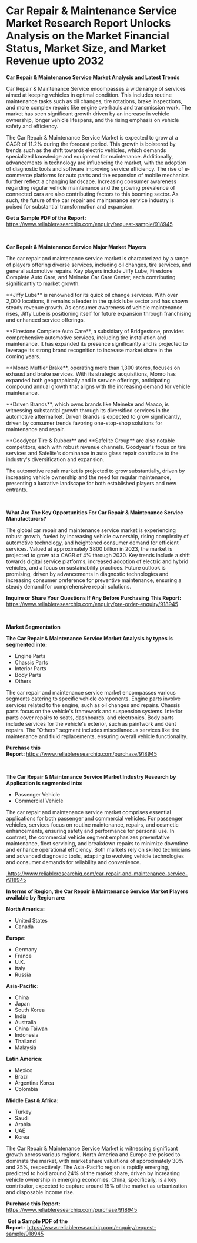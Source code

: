 <p><h1>Car Repair & Maintenance Service Market Research Report Unlocks Analysis on the Market Financial Status, Market Size, and Market Revenue upto 2032</h1></p><p><strong>Car Repair & Maintenance Service Market Analysis and Latest Trends</strong></p>
<p><p>Car Repair & Maintenance Service encompasses a wide range of services aimed at keeping vehicles in optimal condition. This includes routine maintenance tasks such as oil changes, tire rotations, brake inspections, and more complex repairs like engine overhauls and transmission work. The market has seen significant growth driven by an increase in vehicle ownership, longer vehicle lifespans, and the rising emphasis on vehicle safety and efficiency.</p><p>The Car Repair & Maintenance Service Market is expected to grow at a CAGR of 11.2% during the forecast period. This growth is bolstered by trends such as the shift towards electric vehicles, which demands specialized knowledge and equipment for maintenance. Additionally, advancements in technology are influencing the market, with the adoption of diagnostic tools and software improving service efficiency. The rise of e-commerce platforms for auto parts and the expansion of mobile mechanics further reflect a changing landscape. Increasing consumer awareness regarding regular vehicle maintenance and the growing prevalence of connected cars are also contributing factors to this booming sector. As such, the future of the car repair and maintenance service industry is poised for substantial transformation and expansion.</p></p>
<p><strong>Get a Sample PDF of the Report:&nbsp;</strong> <a href="https://www.reliableresearchiq.com/enquiry/request-sample/918945?utm_campaign=3447&utm_medium=2&utm_source=Github&utm_content=ia&utm_term=18042025&utm_id=car-repair-maintenance-service">https://www.reliableresearchiq.com/enquiry/request-sample/918945</a></p>
<p>&nbsp;</p>
<p><strong>Car Repair & Maintenance Service Major Market Players</strong></p>
<p><p>The car repair and maintenance service market is characterized by a range of players offering diverse services, including oil changes, tire services, and general automotive repairs. Key players include Jiffy Lube, Firestone Complete Auto Care, and Meineke Car Care Center, each contributing significantly to market growth.</p><p>**Jiffy Lube** is renowned for its quick oil change services. With over 2,000 locations, it remains a leader in the quick lube sector and has shown steady revenue growth. As consumer awareness of vehicle maintenance rises, Jiffy Lube is positioning itself for future expansion through franchising and enhanced service offerings.</p><p>**Firestone Complete Auto Care**, a subsidiary of Bridgestone, provides comprehensive automotive services, including tire installation and maintenance. It has expanded its presence significantly and is projected to leverage its strong brand recognition to increase market share in the coming years.</p><p>**Monro Muffler Brake**, operating more than 1,300 stores, focuses on exhaust and brake services. With its strategic acquisitions, Monro has expanded both geographically and in service offerings, anticipating compound annual growth that aligns with the increasing demand for vehicle maintenance.</p><p>**Driven Brands**, which owns brands like Meineke and Maaco, is witnessing substantial growth through its diversified services in the automotive aftermarket. Driven Brands is expected to grow significantly, driven by consumer trends favoring one-stop-shop solutions for maintenance and repair.</p><p>**Goodyear Tire & Rubber** and **Safelite Group** are also notable competitors, each with robust revenue channels. Goodyear's focus on tire services and Safelite's dominance in auto glass repair contribute to the industry's diversification and expansion.</p><p>The automotive repair market is projected to grow substantially, driven by increasing vehicle ownership and the need for regular maintenance, presenting a lucrative landscape for both established players and new entrants.</p></p>
<p>&nbsp;</p>
<p><strong>What Are The Key Opportunities For Car Repair & Maintenance Service Manufacturers?</strong></p>
<p><p>The global car repair and maintenance service market is experiencing robust growth, fueled by increasing vehicle ownership, rising complexity of automotive technology, and heightened consumer demand for efficient services. Valued at approximately $800 billion in 2023, the market is projected to grow at a CAGR of 4% through 2030. Key trends include a shift towards digital service platforms, increased adoption of electric and hybrid vehicles, and a focus on sustainability practices. Future outlook is promising, driven by advancements in diagnostic technologies and increasing consumer preference for preventive maintenance, ensuring a steady demand for comprehensive repair solutions.</p></p>
<p><strong>Inquire or Share Your Questions If Any Before Purchasing This Report:</strong> <a href="https://www.reliableresearchiq.com/enquiry/pre-order-enquiry/918945?utm_campaign=3447&utm_medium=2&utm_source=Github&utm_content=ia&utm_term=18042025&utm_id=car-repair-maintenance-service">https://www.reliableresearchiq.com/enquiry/pre-order-enquiry/918945</a></p>
<p>&nbsp;</p>
<p><strong>Market Segmentation</strong></p>
<p><strong>The Car Repair & Maintenance Service Market Analysis by types is segmented into:</strong></p>
<p><ul><li>Engine Parts</li><li>Chassis Parts</li><li>Interior Parts</li><li>Body Parts</li><li>Others</li></ul></p>
<p><p>The car repair and maintenance service market encompasses various segments catering to specific vehicle components. Engine parts involve services related to the engine, such as oil changes and repairs. Chassis parts focus on the vehicle's framework and suspension systems. Interior parts cover repairs to seats, dashboards, and electronics. Body parts include services for the vehicle's exterior, such as paintwork and dent repairs. The "Others" segment includes miscellaneous services like tire maintenance and fluid replacements, ensuring overall vehicle functionality.</p></p>
<p><strong>Purchase this Report:&nbsp;</strong><a href="https://www.reliableresearchiq.com/purchase/918945?utm_campaign=3447&utm_medium=2&utm_source=Github&utm_content=ia&utm_term=18042025&utm_id=car-repair-maintenance-service">https://www.reliableresearchiq.com/purchase/918945</a></p>
<p>&nbsp;</p>
<p><strong>The Car Repair & Maintenance Service Market Industry Research by Application is segmented into:</strong></p>
<p><ul><li>Passenger Vehicle</li><li>Commercial Vehicle</li></ul></p>
<p><p>The car repair and maintenance service market comprises essential applications for both passenger and commercial vehicles. For passenger vehicles, services focus on routine maintenance, repairs, and cosmetic enhancements, ensuring safety and performance for personal use. In contrast, the commercial vehicle segment emphasizes preventative maintenance, fleet servicing, and breakdown repairs to minimize downtime and enhance operational efficiency. Both markets rely on skilled technicians and advanced diagnostic tools, adapting to evolving vehicle technologies and consumer demands for reliability and convenience.</p></p>
<p><a href="https://www.reliableresearchiq.com/car-repair-and-maintenance-service-r918945?utm_campaign=3447&utm_medium=2&utm_source=Github&utm_content=ia&utm_term=18042025&utm_id=car-repair-maintenance-service">&nbsp;https://www.reliableresearchiq.com/car-repair-and-maintenance-service-r918945</a></p>
<p><strong>In terms of Region, the Car Repair & Maintenance Service Market Players available by Region are:</strong></p>
<p>
    <p> <strong> North America: </strong>
        <ul>
            <li>United States</li>
            <li>Canada</li>
        </ul>
        </p> 
    <p> <strong> Europe: </strong>
        <ul>
            <li>Germany</li>
            <li>France</li>
            <li>U.K.</li>
            <li>Italy</li>
            <li>Russia</li>
        </ul>
        </p> 
    <p> <strong> Asia-Pacific: </strong>
        <ul>
            <li>China</li>
            <li>Japan</li>
            <li>South Korea</li>
            <li>India</li>
            <li>Australia</li>
            <li>China Taiwan</li>
            <li>Indonesia</li>
            <li>Thailand</li>
            <li>Malaysia</li>
        </ul>
        </p> 
    <p> <strong> Latin America: </strong>
        <ul>
            <li>Mexico</li>
            <li>Brazil</li>
            <li>Argentina Korea</li>
            <li>Colombia</li>
        </ul>
        </p> 
    <p> <strong> Middle East & Africa: </strong>
        <ul>
            <li>Turkey</li>
            <li>Saudi</li>
            <li>Arabia</li>
            <li>UAE</li>
            <li>Korea</li>
        </ul>
    </p>
    </p>
<p><p>The Car Repair & Maintenance Service Market is witnessing significant growth across various regions. North America and Europe are poised to dominate the market, with market share valuations of approximately 30% and 25%, respectively. The Asia-Pacific region is rapidly emerging, predicted to hold around 24% of the market share, driven by increasing vehicle ownership in emerging economies. China, specifically, is a key contributor, expected to capture around 15% of the market as urbanization and disposable income rise.</p></p>
<p><strong>Purchase this Report: </strong><a href="https://www.reliableresearchiq.com/purchase/918945?utm_campaign=3447&utm_medium=2&utm_source=Github&utm_content=ia&utm_term=18042025&utm_id=car-repair-maintenance-service">https://www.reliableresearchiq.com/purchase/918945</a></p>
<p>&nbsp;<strong>Get a Sample PDF of the Report:&nbsp;&nbsp;</strong><a href="https://www.reliableresearchiq.com/enquiry/request-sample/918945?utm_campaign=3447&utm_medium=2&utm_source=Github&utm_content=ia&utm_term=18042025&utm_id=car-repair-maintenance-service">https://www.reliableresearchiq.com/enquiry/request-sample/918945</a></p>
<p><strong></strong></p>
<p><p></p><p></p><p></p></p>